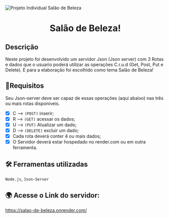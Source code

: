![Projeto Individual Salão de Beleza](https://user-images.githubusercontent.com/115565161/208598741-2ab76696-55da-4b02-966d-364bf81176a3.png)


<h1 align="center"> Salão de Beleza! </h1>

##  Descrição 
Neste projeto foi desenvolvido um servidor Json (Json server) com 3 Rotas e dados que o usuario poderá utilizar as operações C.r.u.d (Get, Post, Put e Delete).
E para a elaboração foi escolhido como tema Salão de Beleza!
## 📝Requisitos
Seu Json-server deve ser capaz de essas operações (aqui abaixo) nas três ou mais rotas disponíveis.
- [x]  C --> `(POST)` inserir;
- [x]  R --> `(GET)` acessar os dados;
- [x]  U --> `(PUT)` Atualizar um dado;
- [x]  D --> `(DELETE)` excluir um dado;
- [x] Cada rota deverá conter 4 ou mais dados;
- [x] O Servidor deverá estar hospedado no render.com ou em outra ferramenta.
## 🛠️ Ferramentas utilizadas 
`Node.js`,
`Json-Server`
## 🌍 Acesse o Link do servidor:
https://salao-de-beleza.onrender.com/
